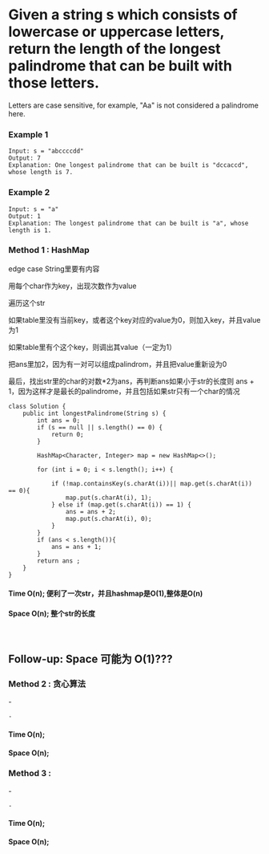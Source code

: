 # Given a string s which consists of lowercase or uppercase letters, return the length of the longest palindrome that can be built with those letters.

<p>Letters are case sensitive, for example, "Aa" is not considered a palindrome here.</p>

<p></p>

### Example 1

```
Input: s = "abccccdd"
Output: 7
Explanation: One longest palindrome that can be built is "dccaccd", whose length is 7.
```
### Example 2
```
Input: s = "a"
Output: 1
Explanation: The longest palindrome that can be built is "a", whose length is 1.

```

### Method 1 : HashMap
<p>edge case String里要有内容</p>
<p>用每个char作为key，出现次数作为value</p>
<p>遍历这个str</p>
<p>如果table里没有当前key，或者这个key对应的value为0，则加入key，并且value为1</p>
<p>如果table里有个这个key，则调出其value（一定为1）</p>
<p>把ans里加2，因为有一对可以组成palindrom，并且把value重新设为0</p>
<p>最后，找出str里的char的对数*2为ans，再判断ans如果小于str的长度则 ans + 1，因为这样才是最长的palindrome，并且包括如果str只有一个char的情况</p>

```
class Solution {
    public int longestPalindrome(String s) {
        int ans = 0;
        if (s == null || s.length() == 0) {
            return 0;
        }
        
        HashMap<Character, Integer> map = new HashMap<>();
        
        for (int i = 0; i < s.length(); i++) {
            
            if (!map.containsKey(s.charAt(i))|| map.get(s.charAt(i)) == 0){
                map.put(s.charAt(i), 1);
            } else if (map.get(s.charAt(i)) == 1) {
                ans = ans + 2;
                map.put(s.charAt(i), 0);
            } 
        }
        if (ans < s.length()){
            ans = ans + 1;
        }
        return ans ;
    }
}

```
#### Time O(n); 便利了一次str，并且hashmap是O(1),整体是O(n) 
#### Space O(n); 整个str的长度

<br>

## Follow-up: Space 可能为 O(1)???

### Method 2 : 贪心算法
<p>-</p>

```
-

```
#### Time O(n); 
#### Space O(n); 

### Method 3 : 
<p>-</p>

```
-
```

#### Time O(n); 
#### Space O(n); 
